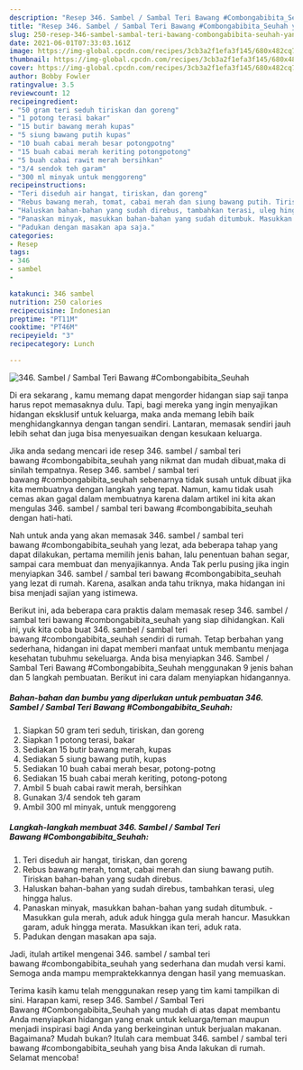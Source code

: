 ```yaml
---
description: "Resep 346. Sambel / Sambal Teri Bawang #Combongabibita_Seuhah yang enak Untuk Jualan"
title: "Resep 346. Sambel / Sambal Teri Bawang #Combongabibita_Seuhah yang enak Untuk Jualan"
slug: 250-resep-346-sambel-sambal-teri-bawang-combongabibita-seuhah-yang-enak-untuk-jualan
date: 2021-06-01T07:33:03.161Z
image: https://img-global.cpcdn.com/recipes/3cb3a2f1efa3f145/680x482cq70/346-sambel-sambal-teri-bawang-combongabibita_seuhah-foto-resep-utama.jpg
thumbnail: https://img-global.cpcdn.com/recipes/3cb3a2f1efa3f145/680x482cq70/346-sambel-sambal-teri-bawang-combongabibita_seuhah-foto-resep-utama.jpg
cover: https://img-global.cpcdn.com/recipes/3cb3a2f1efa3f145/680x482cq70/346-sambel-sambal-teri-bawang-combongabibita_seuhah-foto-resep-utama.jpg
author: Bobby Fowler
ratingvalue: 3.5
reviewcount: 12
recipeingredient:
- "50 gram teri seduh tiriskan dan goreng"
- "1 potong terasi bakar"
- "15 butir bawang merah kupas"
- "5 siung bawang putih kupas"
- "10 buah cabai merah besar potongpotng"
- "15 buah cabai merah keriting potongpotong"
- "5 buah cabai rawit merah bersihkan"
- "3/4 sendok teh garam"
- "300 ml minyak untuk menggoreng"
recipeinstructions:
- "Teri diseduh air hangat, tiriskan, dan goreng"
- "Rebus bawang merah, tomat, cabai merah dan siung bawang putih. Tiriskan bahan-bahan yang sudah direbus."
- "Haluskan bahan-bahan yang sudah direbus, tambahkan terasi, uleg hingga halus."
- "Panaskan minyak, masukkan bahan-bahan yang sudah ditumbuk. Masukkan gula merah, aduk aduk hingga gula merah hancur. Masukkan garam, aduk hingga merata. Masukkan ikan teri, aduk rata."
- "Padukan dengan masakan apa saja."
categories:
- Resep
tags:
- 346
- sambel
- 

katakunci: 346 sambel  
nutrition: 250 calories
recipecuisine: Indonesian
preptime: "PT11M"
cooktime: "PT46M"
recipeyield: "3"
recipecategory: Lunch

---
```



![346. Sambel / Sambal Teri Bawang #Combongabibita_Seuhah](https://img-global.cpcdn.com/recipes/3cb3a2f1efa3f145/680x482cq70/346-sambel-sambal-teri-bawang-combongabibita_seuhah-foto-resep-utama.jpg)

Di era  sekarang , kamu memang dapat mengorder hidangan siap saji tanpa harus repot memasaknya dulu. Tapi, bagi mereka yang ingin menyajikan hidangan eksklusif untuk keluarga, maka anda memang lebih baik menghidangkannya dengan tangan sendiri. Lantaran, memasak sendiri jauh lebih sehat dan juga bisa menyesuaikan dengan kesukaan keluarga.

Jika anda sedang mencari ide resep 346. sambel / sambal teri bawang #combongabibita_seuhah yang nikmat dan mudah dibuat,maka di sinilah tempatnya. Resep 346. sambel / sambal teri bawang #combongabibita_seuhah  sebenarnya tidak susah untuk dibuat jika kita membuatnya dengan langkah yang tepat. Namun, kamu tidak usah cemas akan gagal dalam membuatnya 
karena dalam artikel ini kita akan mengulas 346. sambel / sambal teri bawang #combongabibita_seuhah dengan hati-hati.  



Nah untuk anda yang akan memasak 346. sambel / sambal teri bawang #combongabibita_seuhah yang lezat, ada beberapa tahap yang dapat dilakukan, pertama memilih jenis bahan, lalu penentuan bahan segar, sampai cara membuat dan menyajikannya. Anda Tak perlu pusing jika ingin menyiapkan 346. sambel / sambal teri bawang #combongabibita_seuhah yang lezat di rumah. Karena, asalkan anda  tahu triknya, maka hidangan ini bisa menjadi sajian yang istimewa.

Berikut ini, ada beberapa cara praktis  dalam memasak resep 346. sambel / sambal teri bawang #combongabibita_seuhah yang siap dihidangkan. Kali ini, yuk kita coba buat 346. sambel / sambal teri bawang #combongabibita_seuhah sendiri di rumah. Tetap berbahan yang sederhana, hidangan ini dapat memberi manfaat untuk membantu menjaga kesehatan tubuhmu sekeluarga. Anda bisa menyiapkan 346. Sambel / Sambal Teri Bawang #Combongabibita_Seuhah menggunakan 9 jenis bahan dan 5 langkah pembuatan. Berikut ini cara dalam menyiapkan hidangannya.

<!--inarticleads1-->

##### Bahan-bahan dan bumbu yang diperlukan untuk pembuatan 346. Sambel / Sambal Teri Bawang #Combongabibita_Seuhah:

1. Siapkan 50 gram teri seduh, tiriskan, dan goreng
1. Siapkan 1 potong terasi, bakar
1. Sediakan 15 butir bawang merah, kupas
1. Sediakan 5 siung bawang putih, kupas
1. Sediakan 10 buah cabai merah besar, potong-potng
1. Sediakan 15 buah cabai merah keriting, potong-potong
1. Ambil 5 buah cabai rawit merah, bersihkan
1. Gunakan 3/4 sendok teh garam
1. Ambil 300 ml minyak, untuk menggoreng




<!--inarticleads2-->

##### Langkah-langkah membuat 346. Sambel / Sambal Teri Bawang #Combongabibita_Seuhah:

1. Teri diseduh air hangat, tiriskan, dan goreng
1. Rebus bawang merah, tomat, cabai merah dan siung bawang putih. Tiriskan bahan-bahan yang sudah direbus.
1. Haluskan bahan-bahan yang sudah direbus, tambahkan terasi, uleg hingga halus.
1. Panaskan minyak, masukkan bahan-bahan yang sudah ditumbuk. - Masukkan gula merah, aduk aduk hingga gula merah hancur. Masukkan garam, aduk hingga merata. Masukkan ikan teri, aduk rata.
1. Padukan dengan masakan apa saja.




Jadi, itulah artikel mengenai  346. sambel / sambal teri bawang #combongabibita_seuhah  yang sederhana dan mudah versi kami. Semoga anda mampu mempraktekkannya dengan hasil yang memuaskan. 

Terima kasih kamu telah menggunakan resep yang tim kami tampilkan di sini. Harapan kami, resep  346. Sambel / Sambal Teri Bawang #Combongabibita_Seuhah yang mudah di atas dapat membantu Anda menyiapkan hidangan yang enak untuk keluarga/teman maupun menjadi inspirasi bagi Anda yang berkeinginan untuk berjualan makanan. Bagaimana? Mudah bukan? Itulah cara membuat 346. sambel / sambal teri bawang #combongabibita_seuhah yang bisa Anda lakukan di rumah. Selamat mencoba!


